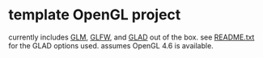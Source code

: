 # template OpenGL project

currently includes [GLM](https://github.com/g-truc/glm), [GLFW](https://www.glfw.org/),
and [GLAD](https://github.com/Dav1dde/glad) out of the box. see [README.txt](lib/glad/README.txt) for the GLAD options
used. assumes OpenGL 4.6 is available.